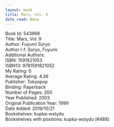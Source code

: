 ```yaml
---
layout: book
title: Mars, Vol. 9
date_read: None
---
```


Book Id: 543968<br />
Title: Mars, Vol. 9<br />
Author: Fuyumi Soryo<br />
Author l-f: Soryo, Fuyumi<br />
Additional Authors: <br />
ISBN: 1591821053<br />
ISBN13: 9781591821052<br />
My Rating: 0<br />
Average Rating: 4.36<br />
Publisher: Tokyopop<br />
Binding: Paperback<br />
Number of Pages: 200<br />
Year Published: 2003<br />
Original Publication Year: 1999<br />
Date Added: 2019/10/21<br />
Bookshelves: kupka-wstydu<br />
Bookshelves with positions: kupka-wstydu (#488)<br />

